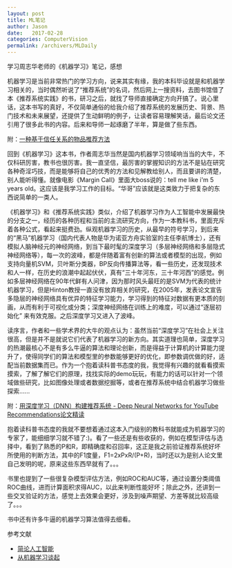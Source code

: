 ```yaml
---
layout: post
title: ML笔记
author: Jason
date:   2017-02-28
categories: ComputerVision
permalink: /archivers/MLDaily
---
```




<p class="lead">学习周志华老师的《机器学习》笔记，感想</p>

机器学习是当前非常热门的学习方向，说来其实有缘，我的本科毕设就是和机器学习相关的，当时偶然听说了“推荐系统”的名词，然后网上一搜资料，去图书馆借了本《推荐系统实践》的书，研习之后，就找了导师直接确定方向开搞了。说心里话，这本书写的真好，不仅简单通俗的给我介绍了推荐系统的发展历史、背景、热门技术和未来展望，还提供了生动鲜明的例子，让读者容易理解笑话，最后论文还引用了很多此书的内容。后来和导师一起琢磨了半年，算是做了些东西。


附：[一种基于信任关系的物品推荐方法](https://www.google.com/patents/CN104915391A?cl=zh)


回到《机器学习》这本书，作者周志华当然是国内机器学习领域响当当的大牛，不仅科研厉害，教书也很厉害。我一直坚信，最厉害的掌握知识的方法不是钻在研究各种奇淫巧技，而是能够将自己的优秀的方法和见解教给别人，而且要讲的清楚，别人能听得懂。就像电影《Margin Call》里面大boss说的：tell me like i'm 5 years old。这应该是我学习工作的目标。“华哥”应该就是这类致力于把复杂的东西说简单的一类人。


《机器学习》和《推荐系统实践》类似，介绍了机器学习作为人工智能中发展最快的分支之一，经历的各种历程和当前的主流研究方向，作为一本教科书，里面充斥着各种公式，看起来挺费劲。纵观机器学习的历史，从最早的符号学习，到后来的“黑马”机器学习（国内代表人物是华为诺亚方舟实验室的主任李航博士），还有模拟人脑神经元的神经网络，到当下最时髦的深度学习（多层神经网络和多层隐式神经网络等），每一次的波峰，都是伴随着富有创新的算法或者模型的出现，例如支持向量机SVM，贝叶斯分类器，BP反向传播算法等，看一些历史，还发现技术和人一样，在历史的浪潮中起起伏伏，真有“三十年河东，三十年河西”的感觉。例如多层神经网络在90年代鲜有人问津，因为那时风头最旺的是SVM为代表的统计机器学习，但是Hinton教授一直没有放弃相关的研究，在2005年，发表论文宣告多隐层的神经网络具有优异的特征学习能力，学习得到的特征对数据有更本质的刻画，从而有利于可视化或分类；深度神经网络在训练上的难度，可以通过“逐层初始化” 来有效克服。之后深度学习又进入了波峰。


读序言，作者和一些学术界的大牛的观点认为：虽然当前“深度学习”在社会上关注很高，但是并不是就说它们代表了机器学习的新方向。其实道理也简单，深度学习的热潮最核心不是有多么牛逼的算法和理论创新，而是得益于计算机的计算能力提升了，使得同学们的算法和模型里的参数能够更好的优化，即参数调优做的好，适配当前数据集而已。作为一个抱着读科普书态度的我，我觉得有兴趣的就看看摸索摸索，了解了解它们的原理，找找实际的demo玩玩，有能力的话可以针对一个领域做些研究，比如图像处理或者数据挖掘等，或者在推荐系统中结合机器学习做些探索......


附：[用深度学习（DNN）构建推荐系统 - Deep Neural Networks for YouTube Recommendations论文精读](https://zhuanlan.zhihu.com/p/25343518)



抱着读科普书态度的我就不要想着通过这本入门级别的教科书就能成为机器学习的专家了，能细细学习就不错了:)。看了一些还是有些收获的，例如在模型评估与选择中，看到了熟悉的P和R，即精确度和召回率，这正是我之前验证推荐系统好坏所使用的判断方法，其中的F1度量，F1=2xPxR/(P+R)，当时还以为是别人论文里自己发明的呢，原来这些东西早就有了。。。


书里也提到了一些很复杂模型评估方法，例如ROC和AUC等，通过设置分类阈值ROC曲线，进而计算面积求得AUC，以此来判断性能好坏；除此之外，还讲到一些交叉验证的方法，感觉上去效果会更好，涉及到噪声期望、方差等就比较高级了。。。

书中还有许多牛逼的机器学习算法值得去细看。



参考文献
* [简论人工智能](http://blog.sina.com.cn/s/blog_7ad48fee0102w4bg.html)
* [从机器学习谈起](http://www.cnblogs.com/subconscious/p/4107357.html)

